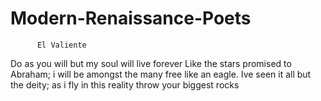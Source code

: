# Modern-Renaissance-Poets
          El Valiente 
  Do as you will but my soul will live forever
Like the stars promised to Abraham; 
   i will be amongst the many free like an eagle.
Ive seen it all but the deity; as i fly in this reality throw your biggest rocks
